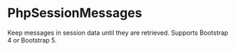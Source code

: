 # PhpSessionMessages
Keep messages in session data until they are retrieved. Supports Bootstrap 4 or Bootstrap 5.
